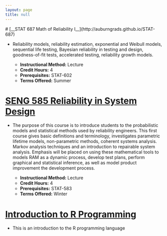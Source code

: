 ```yaml
---
layout: page
title: null
---
```


<font family='sans-serif'>
# [__STAT 687 Math of Reliability I__](http://auburngrads.github.io/STAT-687)

- Reliability models, reliability estimation, exponential and Weibull models, sequential life testing, Bayesian reliability in testing and design, goodness-of-fit tests, accelerated testing, reliability growth models.  

    - __Instructional Method:__ Lecture
    - __Credit Hours:__ 4
    - __Prerequisites:__ STAT-602 
    - __Terms Offered:__ Summer  

# [SENG 585 Reliability in System Design](http://auburngrads.github.io/SENG-585)

- The purpose of this course is to introduce students to the probabilistic models and statistical methods used by reliability engineers. This first course gives basic definitions and terminology, investigates parametric lifetime models, non-parametric methods, coherent systems analysis. Markov analysis techniques and an introduction to repairable system analysis. Emphasis will be placed on using these mathematical tools to models RAM as a dynamic process, develop test plans, perform graphical and statistical inference, as well as model product improvement the development process. 

    - __Instructional Method:__ Lecture 
    - __Credit Hours:__ 4 
    - __Prerequisites:__ STAT-583 
    - __Terms Offered:__ Winter  
  

# [Introduction to R Programming](http://auburngrads.github.io/R-Intro)

- This is an introduction to the R programming language
</font>